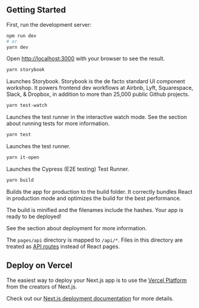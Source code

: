 ## Getting Started

First, run the development server:

```bash
npm run dev
# or
yarn dev
```

Open [http://localhost:3000](http://localhost:3000) with your browser to see the result.


```bash
yarn storybook
```
Launches Storybook.
Storybook is the de facto standard UI component workshop. It powers frontend dev workflows at Airbnb, 
Lyft, Squarespace, Slack, & Dropbox, in addition to more than 25,000 public Github projects.


```bash
yarn test-watch
```
Launches the test runner in the interactive watch mode.
See the section about running tests for more information.

```bash
yarn test
```
Launches the test runner.

```bash
yarn it-open
```
Launches the Cypress (E2E testing) Test Runner.

```bash
yarn build
```
Builds the app for production to the build folder.
It correctly bundles React in production mode and optimizes the build for the best performance.

The build is minified and the filenames include the hashes.
Your app is ready to be deployed!

See the section about deployment for more information.

The `pages/api` directory is mapped to `/api/*`. Files in this directory are treated as [API routes](https://nextjs.org/docs/api-routes/introduction) instead of React pages.

## Deploy on Vercel

The easiest way to deploy your Next.js app is to use the [Vercel Platform](https://vercel.com/new?utm_medium=default-template&filter=next.js&utm_source=create-next-app&utm_campaign=create-next-app-readme) from the creators of Next.js.

Check out our [Next.js deployment documentation](https://nextjs.org/docs/deployment) for more details.
